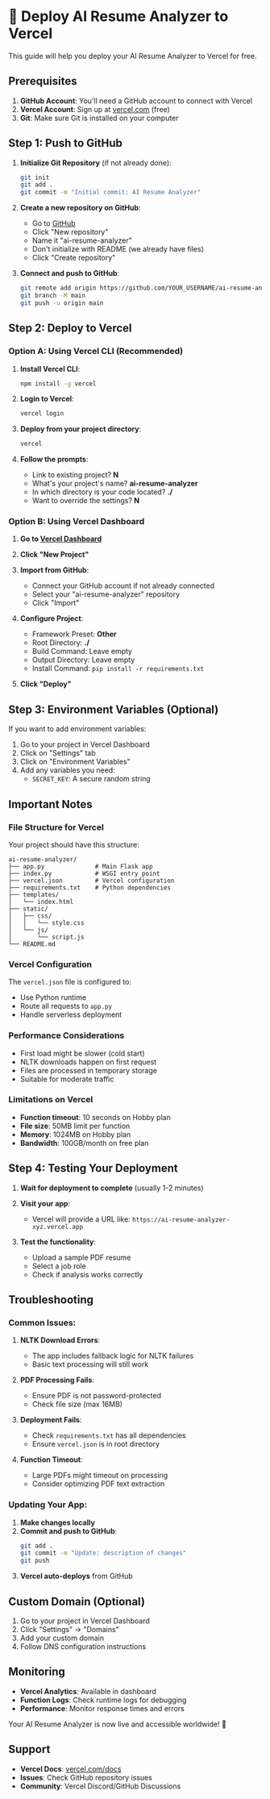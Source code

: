 # 🚀 Deploy AI Resume Analyzer to Vercel

This guide will help you deploy your AI Resume Analyzer to Vercel for free.

## Prerequisites

1. **GitHub Account**: You'll need a GitHub account to connect with Vercel
2. **Vercel Account**: Sign up at [vercel.com](https://vercel.com) (free)
3. **Git**: Make sure Git is installed on your computer

## Step 1: Push to GitHub

1. **Initialize Git Repository** (if not already done):
   ```bash
   git init
   git add .
   git commit -m "Initial commit: AI Resume Analyzer"
   ```

2. **Create a new repository on GitHub**:
   - Go to [GitHub](https://github.com)
   - Click "New repository"
   - Name it "ai-resume-analyzer"
   - Don't initialize with README (we already have files)
   - Click "Create repository"

3. **Connect and push to GitHub**:
   ```bash
   git remote add origin https://github.com/YOUR_USERNAME/ai-resume-analyzer.git
   git branch -M main
   git push -u origin main
   ```

## Step 2: Deploy to Vercel

### Option A: Using Vercel CLI (Recommended)

1. **Install Vercel CLI**:
   ```bash
   npm install -g vercel
   ```

2. **Login to Vercel**:
   ```bash
   vercel login
   ```

3. **Deploy from your project directory**:
   ```bash
   vercel
   ```
   
4. **Follow the prompts**:
   - Link to existing project? **N**
   - What's your project's name? **ai-resume-analyzer**
   - In which directory is your code located? **./**
   - Want to override the settings? **N**

### Option B: Using Vercel Dashboard

1. **Go to [Vercel Dashboard](https://vercel.com/dashboard)**

2. **Click "New Project"**

3. **Import from GitHub**:
   - Connect your GitHub account if not already connected
   - Select your "ai-resume-analyzer" repository
   - Click "Import"

4. **Configure Project**:
   - Framework Preset: **Other**
   - Root Directory: **./**
   - Build Command: Leave empty
   - Output Directory: Leave empty
   - Install Command: `pip install -r requirements.txt`

5. **Click "Deploy"**

## Step 3: Environment Variables (Optional)

If you want to add environment variables:

1. Go to your project in Vercel Dashboard
2. Click on "Settings" tab
3. Click on "Environment Variables"
4. Add any variables you need:
   - `SECRET_KEY`: A secure random string

## Important Notes

### File Structure for Vercel
Your project should have this structure:
```
ai-resume-analyzer/
├── app.py              # Main Flask app
├── index.py            # WSGI entry point
├── vercel.json         # Vercel configuration
├── requirements.txt    # Python dependencies
├── templates/
│   └── index.html
├── static/
│   ├── css/
│   │   └── style.css
│   └── js/
│       └── script.js
└── README.md
```

### Vercel Configuration
The `vercel.json` file is configured to:
- Use Python runtime
- Route all requests to `app.py`
- Handle serverless deployment

### Performance Considerations
- First load might be slower (cold start)
- NLTK downloads happen on first request
- Files are processed in temporary storage
- Suitable for moderate traffic

### Limitations on Vercel
- **Function timeout**: 10 seconds on Hobby plan
- **File size**: 50MB limit per function
- **Memory**: 1024MB on Hobby plan
- **Bandwidth**: 100GB/month on free plan

## Step 4: Testing Your Deployment

1. **Wait for deployment to complete** (usually 1-2 minutes)

2. **Visit your app**:
   - Vercel will provide a URL like: `https://ai-resume-analyzer-xyz.vercel.app`

3. **Test the functionality**:
   - Upload a sample PDF resume
   - Select a job role
   - Check if analysis works correctly

## Troubleshooting

### Common Issues:

1. **NLTK Download Errors**:
   - The app includes fallback logic for NLTK failures
   - Basic text processing will still work

2. **PDF Processing Fails**:
   - Ensure PDF is not password-protected
   - Check file size (max 16MB)

3. **Deployment Fails**:
   - Check `requirements.txt` has all dependencies
   - Ensure `vercel.json` is in root directory

4. **Function Timeout**:
   - Large PDFs might timeout on processing
   - Consider optimizing PDF text extraction

### Updating Your App:

1. **Make changes locally**
2. **Commit and push to GitHub**:
   ```bash
   git add .
   git commit -m "Update: description of changes"
   git push
   ```
3. **Vercel auto-deploys** from GitHub

## Custom Domain (Optional)

1. Go to your project in Vercel Dashboard
2. Click "Settings" → "Domains"
3. Add your custom domain
4. Follow DNS configuration instructions

## Monitoring

- **Vercel Analytics**: Available in dashboard
- **Function Logs**: Check runtime logs for debugging
- **Performance**: Monitor response times and errors

Your AI Resume Analyzer is now live and accessible worldwide! 🎉

## Support

- **Vercel Docs**: [vercel.com/docs](https://vercel.com/docs)
- **Issues**: Check GitHub repository issues
- **Community**: Vercel Discord/GitHub Discussions
